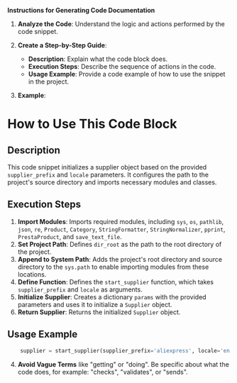 **Instructions for Generating Code Documentation**

1. **Analyze the Code**: Understand the logic and actions performed by the code snippet.

2. **Create a Step-by-Step Guide**:
    - **Description**: Explain what the code block does.
    - **Execution Steps**: Describe the sequence of actions in the code.
    - **Usage Example**: Provide a code example of how to use the snippet in the project.

3. **Example**:

How to Use This Code Block
=========================================================================================

Description
-------------------------
This code snippet initializes a supplier object based on the provided `supplier_prefix` and `locale` parameters. It configures the path to the project's source directory and imports necessary modules and classes.

Execution Steps
-------------------------
1. **Import Modules**: Imports required modules, including `sys`, `os`, `pathlib`, `json`, `re`, `Product`, `Category`, `StringFormatter`, `StringNormalizer`, `pprint`, `PrestaProduct`, and `save_text_file`.
2. **Set Project Path**: Defines `dir_root` as the path to the root directory of the project.
3. **Append to System Path**: Adds the project's root directory and source directory to the `sys.path` to enable importing modules from these locations.
4. **Define Function**: Defines the `start_supplier` function, which takes `supplier_prefix` and `locale` as arguments.
5. **Initialize Supplier**: Creates a dictionary `params` with the provided parameters and uses it to initialize a `Supplier` object.
6. **Return Supplier**: Returns the initialized `Supplier` object.

Usage Example
-------------------------

```python
    supplier = start_supplier(supplier_prefix='aliexpress', locale='en')
```

4. **Avoid Vague Terms** like "getting" or "doing". Be specific about what the code does, for example: "checks", "validates", or "sends".